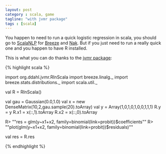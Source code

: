 ```yaml
---
layout: post
category : scala, game
tagline: "with jvmr package"
tags : [scala]
---
```


You happen to need to run a quick logistic regression in scala, you should go to [ScalaNLP](http://www.scalanlp.org/) for [Breeze](https://github.com/scalanlp/breeze) and [Nak](https://github.com/scalanlp/nak). But if you just need to run a really quick one and you happen to have R installed.

<!--more-->

This is what you can do thanks to the [jvmr package](http://dahl.byu.edu/software/jvmr/):

{% highlight scala %}

import org.ddahl.jvmr.RInScala
import breeze.linalg._
import breeze.stats.distributions._
import scala.util._

val R = RInScala()

val gau = Gaussian(0.0,1.0)
val x = new DenseMatrix(10,2,gau.sample(20).toArray)
val y = Array(1,0,1,0,1,0,0,1,1,1)
R.y  = y
R.x1 = x(::,1).toArray
R.x2 = x(::,0).toArray

R> ""res = glm(y~x1+x2, family=binomial(link=probit))$coefficients""
R> ""plot(glm(y~x1+x2, family=binomial(link=probit))$residuals)""

val res = R.res

{% endhighlight %}
